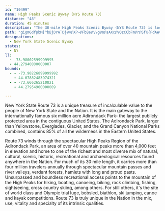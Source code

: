 ```yaml
---
id: "10499"
name: High Peaks Scenic Byway (NYS Route 73)
distance: "48"
duration: 45 minutes
description: "The 30-mile High Peaks Scenic Byway (NYS Route 73) is located in the Adirondack Mountains area near Lake Placid, in New York."
path: "gigmGdfpbM[^bBjDrA`Dj@v@XP~@FbBe@\\g@n@sAXc@VOzCCbFm@r@SfK{FdAWvAEXEh@[x@eAhByCjA{BfGaPfByDhEsIvBaDdCgCbBqAfBaAxDsA~M}DxBuAx@s@bBcC~@gBlGwPrAsBnCyBdEeBxBk@zAB|@Lr@XnAx@dKrJxCtFr@v@pA~@fBf@hCDhAMlBi@hAs@tAmA`ByBp@qAjGwMrAkDhAiDlUu_AZyCJ}DqAkk@DiEHyAh@}DxFeT^mBX_CByA?uBSeCyDiUg@sDKmBKmDNaGZcDt@qEhM}e@rE}Rn@eBfA{Ax@w@xA{@rBY|GEbCK|De@rEkAxCiAr@e@lUeLnByA|BoC~A{Cx@eCvFwUrAwDbAuBdBsCvCeD|KaIxAgBlA_Cx@{B^qB^kDH}CYoY[kCsCwMsAgCmD_DoA_BgFyJ{EqJ_EmJaEyKmGuNmAyBy@aAiCyBuCuC}FwHcAaA_KiI{@kAqEaIeByBkH_HcGcHa@e@oAmCcEoM{@{DwA{MoC{PyAeHq@yBaJeVk@qAiCoDo@yAc@kBi@_GgB}Fo@_DaAsIsBwL_@sA{A_E{D{IqG{JaBeBuBwAyE{AqBkAyQqP_BeBwJcMcCwDo@uAcCsHmAmCy@mAcGaHoAgCcAeDmBgJiAgE_BaDcDmEyAkCs@kBy@uDYkDC{BFsBTmCxAgKRsCIyAg@yBw@sA}@w@u@YgH{@mAk@YS_AqAs@mBYmBAsAJkBxAsGx@oB|@mAdAm@l@QlEItAOrAy@xByBb@Wn@U~Dw@bBg@jHqCrB{ApIsIdAwA|BmEr@}DTq@`EgEnEyFlAgB|Tsf@tBgEvAsB~AyAn@_@|CqAtOaEbEq@fBGrC?~D^vAVbErAxBhA`GbExBbA|ChArEz@bd@dG~Dz@r_@zL~D|@`ELxFK|CFlDd@|E|AlCh@hEZ|u@tC~D`@tHnAx@@xCKxBa@dN_FtLyFtBa@jB?dAFhAVrDlArC\\~R?fTe@tBFfG`@zBIjAWhCaAnIyEzBy@lCe@tG?bBQtAYhUoHbDs@rAKp^S`CWdB{@|@_AxDsFrAgAnBeAvIaBpBy@rAcAdM}MbCgB`N_IvDaDjB_CbEkH|C}Ev@eAdAaAlBeAdAYrAKpEEzBWl@SlBgAhByBj@eAb@gAh@yBNgA~@aM\\gCh@_C`A_DdFiLZcAfBiIZy@pDgHn@kBxA}Fn@kBrBkEbBsCdAuAfEqEnAwBl@qAnCgJl@aBdBsDtA}BzEcFhRaQrByBt@kArA{Cr@sCTkBlA}Mh@mEdAyE~BgGbMiTlN}Y|AiCvCkC`HeEhB}A|Xc]p^mf@bA_AvFeDhBgB|AyBnAmCbCoHp@eBb@eBh@uCh@}GX{Aj@eBtJ}S`HwL|I{PjGeMvEcK~@mAlAeAfAwBd@_Ar@yA`@{@d@cAj@uABA~FkLHQtGgLfAmAx@y@p@i@|MqKtHgENIBAnI}BfEe@|BSvCUvCu@z@SbAUhC_Cj@s@bAqAlGiLNSbB{B`LeJlCwBd@i@`F}FlHmKBG"
designations:
  - New York State Scenic Byway
states:
  - NY
ll:
  - -73.98002599999995
  - 44.27940000000007
bounds:
  - - -73.98226899999992
    - 44.07882483974321
  - - -73.666265210821
    - 44.27954900000009

---
```


<p>New York State Route 73 is a unique treasure of incalculable value to the people of New York State and the Nation. It is the main gateway to the internationally famous six million acre Adirondack Park- the largest publicly protected area in the contiguous United States. The Adirondack Park, larger than Yellowstone, Everglades, Glacier, and the Grand Canyon National Parks combined, contains 85% of all the wilderness in the Eastern United States.</p>
<p>Route 73 winds through the spectacular High Peaks Region of the Adirondack Park, an area of over 40 mountain peaks more than 4,000 feet in elevation and home to one of the richest and most diverse mix of natural, cultural, scenic, historic, recreational and archaeological resources found anywhere in the Nation. For much of its 30 mile length, it carries more than four million travelers annually through spectacular mountain passes and river valleys, verdant forests, hamlets with long and proud pasts. Unsurpassed and boundless recreational access points to the mountain of the High Peaks for hiking, boating, canoeing, biking, rock climbing, fishing, sightseeing, cross country skiing, among others. For still others, it's the site of world class and Olympic trial luge, bobsled, biathlon, ski jumping, canoe and kayak competitions. Route 73 is truly unique in the Nation in the mix, use, vitality and specialty of its intrinsic qualities.</p>
